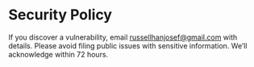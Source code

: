 # Security Policy
If you discover a vulnerability, email russellhanjosef@gmail.com with details.
Please avoid filing public issues with sensitive information.
We’ll acknowledge within 72 hours.